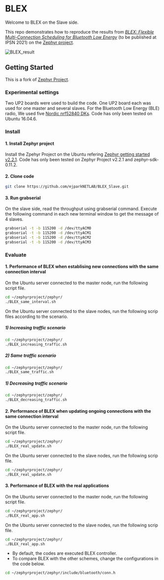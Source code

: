# BLEX

Welcome to BLEX on the Slave side.

This repo demonstrates how to reproduce the results from
[_BLEX: Flexible Multi-Connection Scheduling for Bluetooth Low Energy_](https://drive.google.com/file/d/1txzinSNUsFuD-SCqadtUpBoXayle00vF/view) (to be published at IPSN 2021) on the
[Zephyr project](https://www.zephyrproject.org/). 

![BLEX_result](https://user-images.githubusercontent.com/62861175/114977049-fcacec80-9ec1-11eb-8bf4-992f851f4be2.png)

## Getting Started

This is a fork of [Zephyr Project](https://www.zephyrproject.org/).

### Experimental settings

Two UP2 boards were used to build the code.
One UP2 board each was used for one master and several slaves.
For the Bluetooth Low Energy (BLE) radio, We used five [Nordic nrf52840 DKs](https://www.nordicsemi.com/Software-and-Tools/Development-Kits/nRF52840-DK).
Code has only been tested on Ubuntu 16.04.6.

### Install

#### 1. Install Zephyr project

Install the Zpehyr Project on the Ubuntu refering [Zephyr getting started v2.2.1](https://docs.zephyrproject.org/2.2.0/index.html).
Code has only been tested on Zephyr Project v2.2.1 and zephyr-sdk-0.11.2.

#### 2. Clone code

```bash
git clone https://github.com/ejparkNETLAB/BLEX_Slave.git
```

#### 3. Run grabserial

On the slave side, read the throughput using grabserial command.
Execute the following command in each new terminal window to get the message of 4 slaves.

```bash
grabserial -t -b 115200 -d /dev/ttyACM0
grabserial -t -b 115200 -d /dev/ttyACM1
grabserial -t -b 115200 -d /dev/ttyACM2
grabserial -t -b 115200 -d /dev/ttyACM3
```

### Evaluate

#### 1. Performance of BLEX when establising new connections with the same connection interval

On the Ubuntu server connected to the master node, run the following script file.
```bash
cd ~/zephyrproject/zephyr/
./BLEX_same_interval.sh 
```

On the Ubuntu server connected to the slave nodes, run the following scrip files according to the scenario.

##### 1) Increasing traffic scenario
```bash
cd ~/zephyrproject/zephyr/
./BLEX_increasing_traffic.sh
```

##### 2) Same traffic scenario
```bash
cd ~/zephyrproject/zephyr/
./BLEX_same_traffic.sh
```

##### 1) Decreasing traffic scenario
```bash
cd ~/zephyrproject/zephyr/
./BLEX_decreasing_traffic.sh
```


#### 2. Performance of BLEX when updating ongoing connections with the same connection interval

On the Ubuntu server connected to the master node, run the following script file.
```bash
cd ~/zephyrproject/zephyr/
./BLEX_real_update.sh
```

On the Ubuntu server connected to the slave nodes, run the following scrip file.
```bash
cd ~/zephyrproject/zephyr/
./BLEX_real_update.sh
```


#### 3. Performance of BLEX with the real applications

On the Ubuntu server connected to the master node, run the following script file.
```bash
cd ~/zephyrproject/zephyr/
./BLEX_real_app.sh
```

On the Ubuntu server connected to the slave nodes, run the following scrip file.
```bash
cd ~/zephyrproject/zephyr/
./BLEX_real_app.sh
```

* By default, the codes are executed BLEX controller.
* To compare BLEX with the other schemes, change the configurations in the code below.
```bash
cd ~/zephyrproject/zephyr/include/bluetooth/conn.h
```
